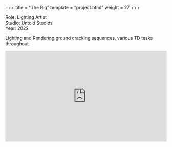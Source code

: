 +++
title = "The Rig"
template = "project.html"
weight = 27
+++

Role: Lighting Artist  
Studio: Untold Studios  
Year: 2022  

Lighting and Rendering ground cracking sequences, various TD tasks throughout.

<div style="padding:56.25% 0 0 0;position:relative;"><iframe src="https://player.vimeo.com/video/998339127?h=1cbdb35cd7&amp;badge=0&amp;autopause=0&amp;player_id=0&amp;app_id=58479" frameborder="0" allow="autoplay; fullscreen; picture-in-picture; clipboard-write" style="position:absolute;top:0;left:0;width:100%;height:100%;" title="the_rig"></iframe></div><script src="https://player.vimeo.com/api/player.js"></script>
